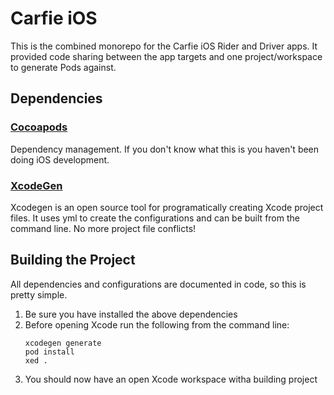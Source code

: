 # Carfie iOS
This is the combined monorepo for the Carfie iOS Rider and Driver apps. It provided code sharing between the app targets and one project/workspace to generate Pods against.

## Dependencies
### [Cocoapods](https://cocoapods.org/)
Dependency management. If you don't know what this is you haven't been doing iOS development.
### [XcodeGen](https://github.com/yonaskolb/XcodeGen)
Xcodegen is an open source tool for programatically creating Xcode project files. It uses yml to create the configurations and can be built from the command line. No more project file conflicts!

## Building the Project
All dependencies and configurations are documented in code, so this is pretty simple.
1) Be sure you have installed the above dependencies
2) Before opening Xcode run the following from the command line:
    ```
    xcodegen generate
    pod install
    xed .
    ```
3) You should now have an open Xcode workspace witha  building project
